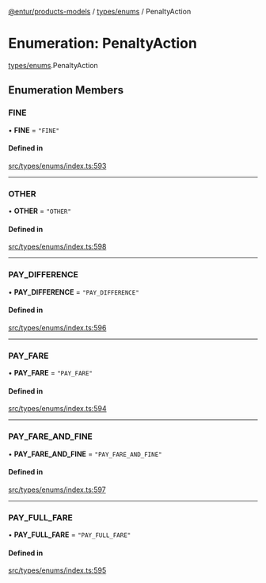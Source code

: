 [@entur/products-models](../README.md) / [types/enums](../modules/types_enums.md) / PenaltyAction

# Enumeration: PenaltyAction

[types/enums](../modules/types_enums.md).PenaltyAction

## Enumeration Members

### FINE

• **FINE** = ``"FINE"``

#### Defined in

[src/types/enums/index.ts:593](https://github.com/entur/products-models/blob/main/src/types/enums/index.ts#L593)

___

### OTHER

• **OTHER** = ``"OTHER"``

#### Defined in

[src/types/enums/index.ts:598](https://github.com/entur/products-models/blob/main/src/types/enums/index.ts#L598)

___

### PAY\_DIFFERENCE

• **PAY\_DIFFERENCE** = ``"PAY_DIFFERENCE"``

#### Defined in

[src/types/enums/index.ts:596](https://github.com/entur/products-models/blob/main/src/types/enums/index.ts#L596)

___

### PAY\_FARE

• **PAY\_FARE** = ``"PAY_FARE"``

#### Defined in

[src/types/enums/index.ts:594](https://github.com/entur/products-models/blob/main/src/types/enums/index.ts#L594)

___

### PAY\_FARE\_AND\_FINE

• **PAY\_FARE\_AND\_FINE** = ``"PAY_FARE_AND_FINE"``

#### Defined in

[src/types/enums/index.ts:597](https://github.com/entur/products-models/blob/main/src/types/enums/index.ts#L597)

___

### PAY\_FULL\_FARE

• **PAY\_FULL\_FARE** = ``"PAY_FULL_FARE"``

#### Defined in

[src/types/enums/index.ts:595](https://github.com/entur/products-models/blob/main/src/types/enums/index.ts#L595)
